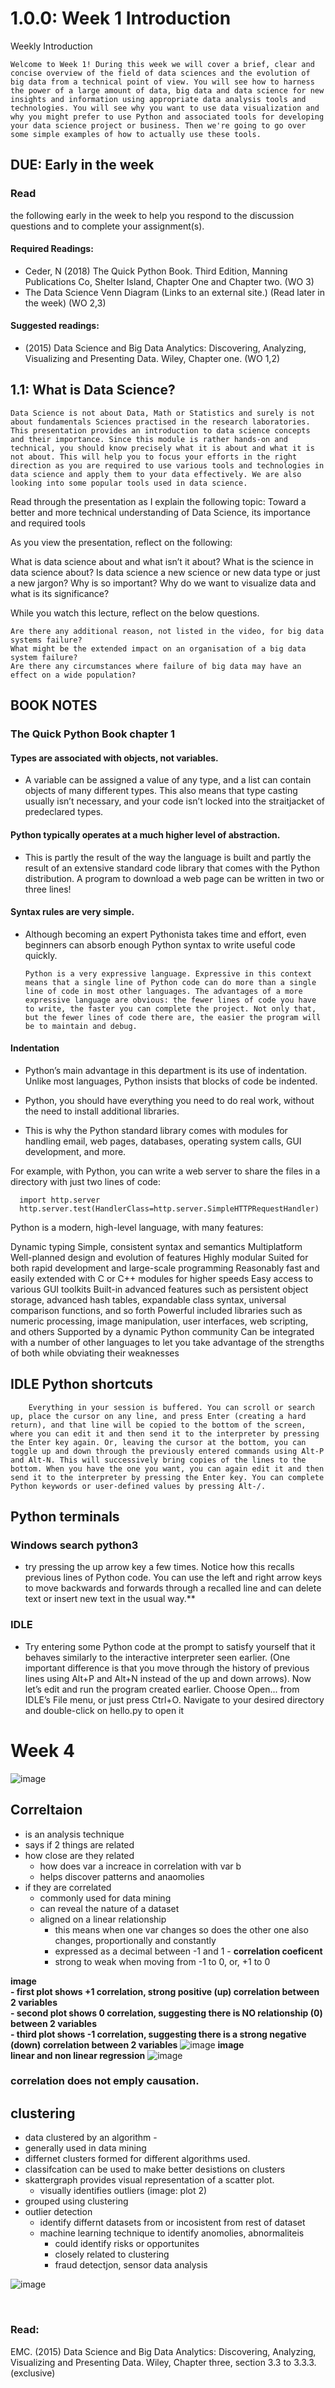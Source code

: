 # 1.0.0: Week 1 Introduction

Weekly Introduction

    Welcome to Week 1! During this week we will cover a brief, clear and concise overview of the field of data sciences and the evolution of big data from a technical point of view. You will see how to harness the power of a large amount of data, big data and data science for new insights and information using appropriate data analysis tools and technologies. You will see why you want to use data visualization and why you might prefer to use Python and associated tools for developing your data science project or business. Then we're going to go over some simple examples of how to actually use these tools.

## DUE: Early in the week

### Read 
the following early in the week to help you respond to the discussion questions and to complete your assignment(s).

#### Required Readings:
- Ceder, N (2018) The Quick Python Book. Third Edition, Manning Publications Co, Shelter Island, Chapter One and Chapter two. (WO 3)
- The Data Science Venn Diagram (Links to an external site.) (Read later in the week) (WO 2,3)
#### Suggested readings:
- (2015) Data Science and Big Data Analytics: Discovering, Analyzing, Visualizing and Presenting Data. Wiley, Chapter one. (WO 1,2)


## 1.1: What is Data Science?
    Data Science is not about Data, Math or Statistics and surely is not about fundamentals Sciences practised in the research laboratories. This presentation provides an introduction to data science concepts and their importance. Since this module is rather hands-on and technical, you should know precisely what it is about and what it is not about. This will help you to focus your efforts in the right direction as you are required to use various tools and technologies in data science and apply them to your data effectively. We are also looking into some popular tools used in data science.

    
Read through the presentation as I explain the following topic: Toward a better and more technical understanding of Data Science, its importance and required tools

 

As you view the presentation, reflect on the following:

What is data science about and what isn’t it about?
What is the science in data science about?
Is data science a new science or new data type or just a new jargon?
Why is so important?
Why do we want to visualize data and what is its significance?

While you watch this lecture, reflect on the below questions.

    Are there any additional reason, not listed in the video, for big data systems failure?
    What might be the extended impact on an organisation of a big data system failure?
    Are there any circumstances where failure of big data may have an effect on a wide population?


## BOOK NOTES
### The Quick Python Book chapter 1
#### Types are associated with objects, not variables. 
- A variable can be assigned a value of any type, and a list can contain objects of many different types. This also means that type casting usually isn’t necessary, and your code isn’t locked into the straitjacket of predeclared types.
####  Python typically operates at a much higher level of abstraction. 
- This is partly the result of the way the language is built and partly the result of an extensive standard code library that comes with the Python distribution. A program to download a web page can be written in two or three lines!
#### Syntax rules are very simple. 
- Although becoming an expert Pythonista takes time and effort, even beginners can absorb enough Python syntax to write useful code quickly.


      Python is a very expressive language. Expressive in this context means that a single line of Python code can do more than a single line of code in most other languages. The advantages of a more expressive language are obvious: the fewer lines of code you have to write, the faster you can complete the project. Not only that, but the fewer lines of code there are, the easier the program will be to maintain and debug.

#### Indentation
- Python’s main advantage in this department is its use of indentation. Unlike most languages, Python insists that blocks of code be indented.

- Python, you should have everything you need to do real work, without the need to install additional libraries. 
- This is why the Python standard library comes with modules for handling email, web pages, databases, operating system calls, GUI development, and more.

For example, with Python, you can write a web server to share the files in a directory with just two lines of code:

      import http.server
      http.server.test(HandlerClass=http.server.SimpleHTTPRequestHandler)

      
Python is a modern, high-level language, with many features:

Dynamic typing
Simple, consistent syntax and semantics
Multiplatform
Well-planned design and evolution of features
Highly modular
Suited for both rapid development and large-scale programming
Reasonably fast and easily extended with C or C++ modules for higher speeds
Easy access to various GUI toolkits
Built-in advanced features such as persistent object storage, advanced hash tables, expandable class syntax, universal comparison functions, and so forth
Powerful included libraries such as numeric processing, image manipulation, user interfaces, web scripting, and others
Supported by a dynamic Python community
Can be integrated with a number of other languages to let you take advantage of the strengths of both while obviating their weaknesses

## IDLE Python shortcuts
        Everything in your session is buffered. You can scroll or search up, place the cursor on any line, and press Enter (creating a hard return), and that line will be copied to the bottom of the screen, where you can edit it and then send it to the interpreter by pressing the Enter key again. Or, leaving the cursor at the bottom, you can toggle up and down through the previously entered commands using Alt-P and Alt-N. This will successively bring copies of the lines to the bottom. When you have the one you want, you can again edit it and then send it to the interpreter by pressing the Enter key. You can complete Python keywords or user-defined values by pressing Alt-/.

## Python terminals
### Windows search python3
-  try pressing the up arrow key a few times. Notice how this recalls previous lines of Python code. You can use the left and right arrow keys to move backwards and forwards through a recalled line and can delete text or insert new text in the usual way.**
### IDLE 
- Try entering some Python code at the prompt to satisfy yourself that it behaves similarly to the interactive interpreter seen earlier. (One important difference is that you move through the history of previous lines using Alt+P and Alt+N instead of the up and down arrows). Now let’s edit and run the program created earlier. Choose Open... from IDLE’s File menu, or just press Ctrl+O. Navigate to your desired directory and double-click on hello.py to open it
# Week 4
![image](week4_typesOfDataandAnalytics.png)

## Correltaion
- is an analysis technique
- says if 2 things are related
- how close are they related
    - how does var a increace in correlation with var b
    - helps discover patterns and anaomolies
- if they are correlated
    - commonly used for data mining 
    - can reveal the nature of a dataset
    - aligned on a linear relationship
        - this means when one var changes so does the other one also changes, proportionally and constantly
        - expressed as a decimal between -1 and 1 - **correlation coeficent**
        - strong to weak when moving from -1 to 0, or, +1 to 0

**image**  <br/>
**- first plot shows +1 correlation, strong positive (up) correlation between 2 variables** &nbsp; <br/>
**- second plot shows 0 correlation, suggesting there is NO relationship (0) between 2 variables**  <br/>
**- third plot shows -1 correlation, suggesting there is a strong negative (down) correlation between 2 variables**
![image](week4_correclationcoefficent.png)
**image <br/> linear and non linear regression**
![image](week4_overviewOfRegressionAnalysis.png)

### correlation does not emply causation.

## clustering
- data clustered by an algorithm - 
- generally used in data mining
- differnet clusters formed for different algorithms used.
- classifcation can be used to make better desistions on clusters
- skattergraph provides visual representation of a scatter plot.
    - visually identifies outliers (image: plot 2)
- grouped using clustering
- outlier detection
    - identify differnt datasets from or incosistent from rest of dataset
    - machine learning technique to identify anomolies, abnormaliteis 
        - could identify risks or opportunites
        - closely related to clustering
        - fraud detectjon, sensor data analysis

![image](week4_OveriviewOfOutliers.png)

</br>

### Read:  

EMC. (2015) Data Science and Big Data Analytics: Discovering, Analyzing, Visualizing and Presenting Data. Wiley, Chapter three, section 3.3 to 3.3.3. (exclusive)